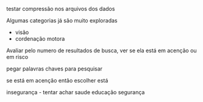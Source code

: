 testar compressão nos arquivos dos dados

Algumas categorias já são muito exploradas
- visão
- cordenação motora

Avaliar pelo numero de resultados de busca, ver se ela está em acenção ou em risco

pegar palavras chaves para pesquisar

se está em acenção então escolher está

insegurança - tentar achar 
saude educação segurança 
